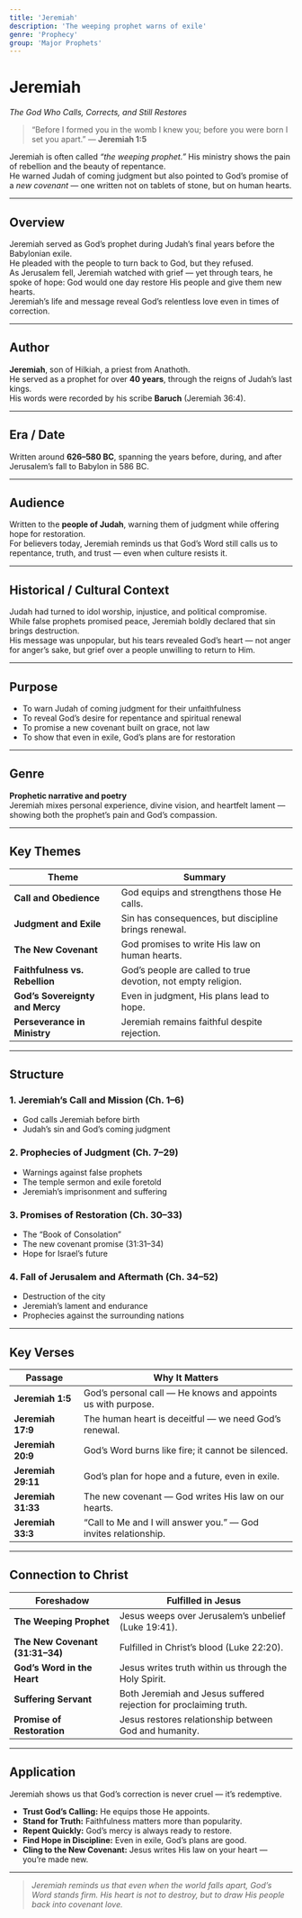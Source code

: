 ```yaml
---
title: 'Jeremiah'
description: 'The weeping prophet warns of exile'
genre: 'Prophecy'
group: 'Major Prophets'
---
```


# Jeremiah  
*The God Who Calls, Corrects, and Still Restores*

> “Before I formed you in the womb I knew you; before you were born I set you apart.” — **Jeremiah 1:5**

Jeremiah is often called *“the weeping prophet.”* His ministry shows the pain of rebellion and the beauty of repentance.  
He warned Judah of coming judgment but also pointed to God’s promise of a *new covenant* — one written not on tablets of stone, but on human hearts.

---

## Overview  
Jeremiah served as God’s prophet during Judah’s final years before the Babylonian exile.  
He pleaded with the people to turn back to God, but they refused.  
As Jerusalem fell, Jeremiah watched with grief — yet through tears, he spoke of hope: God would one day restore His people and give them new hearts.  
Jeremiah’s life and message reveal God’s relentless love even in times of correction.

---

## Author  
**Jeremiah**, son of Hilkiah, a priest from Anathoth.  
He served as a prophet for over **40 years**, through the reigns of Judah’s last kings.  
His words were recorded by his scribe **Baruch** (Jeremiah 36:4).

---

## Era / Date  
Written around **626–580 BC**, spanning the years before, during, and after Jerusalem’s fall to Babylon in 586 BC.

---

## Audience  
Written to the **people of Judah**, warning them of judgment while offering hope for restoration.  
For believers today, Jeremiah reminds us that God’s Word still calls us to repentance, truth, and trust — even when culture resists it.

---

## Historical / Cultural Context  
Judah had turned to idol worship, injustice, and political compromise.  
While false prophets promised peace, Jeremiah boldly declared that sin brings destruction.  
His message was unpopular, but his tears revealed God’s heart — not anger for anger’s sake, but grief over a people unwilling to return to Him.

---

## Purpose  
- To warn Judah of coming judgment for their unfaithfulness  
- To reveal God’s desire for repentance and spiritual renewal  
- To promise a new covenant built on grace, not law  
- To show that even in exile, God’s plans are for restoration  

---

## Genre  
**Prophetic narrative and poetry**  
Jeremiah mixes personal experience, divine vision, and heartfelt lament — showing both the prophet’s pain and God’s compassion.

---

## Key Themes  

| Theme | Summary |
|-------|----------|
| **Call and Obedience** | God equips and strengthens those He calls. |
| **Judgment and Exile** | Sin has consequences, but discipline brings renewal. |
| **The New Covenant** | God promises to write His law on human hearts. |
| **Faithfulness vs. Rebellion** | God’s people are called to true devotion, not empty religion. |
| **God’s Sovereignty and Mercy** | Even in judgment, His plans lead to hope. |
| **Perseverance in Ministry** | Jeremiah remains faithful despite rejection. |

---

## Structure  

### 1. Jeremiah’s Call and Mission (Ch. 1–6)
- God calls Jeremiah before birth  
- Judah’s sin and God’s coming judgment  

### 2. Prophecies of Judgment (Ch. 7–29)
- Warnings against false prophets  
- The temple sermon and exile foretold  
- Jeremiah’s imprisonment and suffering  

### 3. Promises of Restoration (Ch. 30–33)
- The “Book of Consolation”  
- The new covenant promise (31:31–34)  
- Hope for Israel’s future  

### 4. Fall of Jerusalem and Aftermath (Ch. 34–52)
- Destruction of the city  
- Jeremiah’s lament and endurance  
- Prophecies against the surrounding nations  

---

## Key Verses  

| Passage | Why It Matters |
|----------|----------------|
| **Jeremiah 1:5** | God’s personal call — He knows and appoints us with purpose. |
| **Jeremiah 17:9** | The human heart is deceitful — we need God’s renewal. |
| **Jeremiah 20:9** | God’s Word burns like fire; it cannot be silenced. |
| **Jeremiah 29:11** | God’s plan for hope and a future, even in exile. |
| **Jeremiah 31:33** | The new covenant — God writes His law on our hearts. |
| **Jeremiah 33:3** | “Call to Me and I will answer you.” — God invites relationship. |

---

## Connection to Christ  

| Foreshadow | Fulfilled in Jesus |
|-------------|-------------------|
| **The Weeping Prophet** | Jesus weeps over Jerusalem’s unbelief (Luke 19:41). |
| **The New Covenant (31:31–34)** | Fulfilled in Christ’s blood (Luke 22:20). |
| **God’s Word in the Heart** | Jesus writes truth within us through the Holy Spirit. |
| **Suffering Servant** | Both Jeremiah and Jesus suffered rejection for proclaiming truth. |
| **Promise of Restoration** | Jesus restores relationship between God and humanity. |

---

## Application  
Jeremiah shows us that God’s correction is never cruel — it’s redemptive.  
- **Trust God’s Calling:** He equips those He appoints.  
- **Stand for Truth:** Faithfulness matters more than popularity.  
- **Repent Quickly:** God’s mercy is always ready to restore.  
- **Find Hope in Discipline:** Even in exile, God’s plans are good.  
- **Cling to the New Covenant:** Jesus writes His law on your heart — you’re made new.  

---

> *Jeremiah reminds us that even when the world falls apart, God’s Word stands firm. His heart is not to destroy, but to draw His people back into covenant love.*
